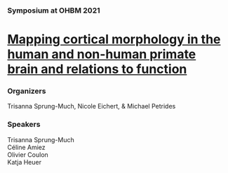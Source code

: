 ### Symposium at OHBM 2021

# [Mapping cortical morphology in the human and non-human primate brain and relations to function](https://katjaq.github.io/cortical-morphology-symposium)

### Organizers
Trisanna Sprung-Much, Nicole Eichert, & Michael Petrides

### Speakers
Trisanna Sprung-Much  
Céline Amiez  
Olivier Coulon  
Katja Heuer  

